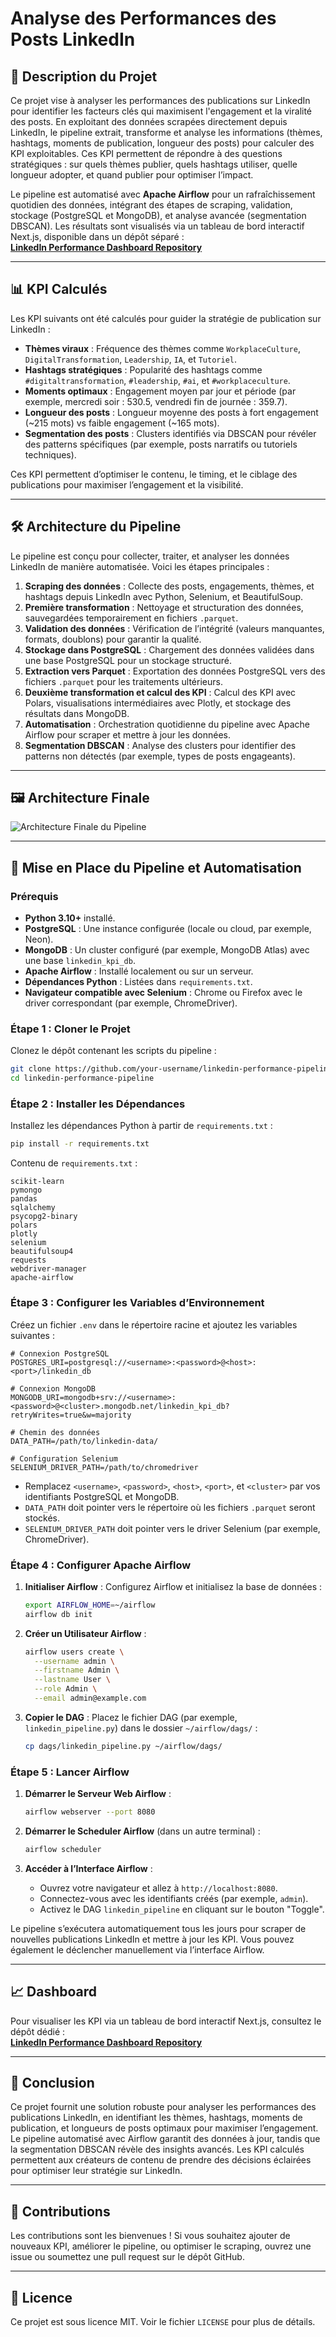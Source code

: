 # Analyse des Performances des Posts LinkedIn

## 📜 Description du Projet

Ce projet vise à analyser les performances des publications sur LinkedIn pour identifier les facteurs clés qui maximisent l'engagement et la viralité des posts. En exploitant des données scrapées directement depuis LinkedIn, le pipeline extrait, transforme et analyse les informations (thèmes, hashtags, moments de publication, longueur des posts) pour calculer des KPI exploitables. Ces KPI permettent de répondre à des questions stratégiques : sur quels thèmes publier, quels hashtags utiliser, quelle longueur adopter, et quand publier pour optimiser l’impact.

Le pipeline est automatisé avec **Apache Airflow** pour un rafraîchissement quotidien des données, intégrant des étapes de scraping, validation, stockage (PostgreSQL et MongoDB), et analyse avancée (segmentation DBSCAN). Les résultats sont visualisés via un tableau de bord interactif Next.js, disponible dans un dépôt séparé :  
[**LinkedIn Performance Dashboard Repository**](https://github.com/your-username/linkedin-performance-dashboard)

---

## 📊 KPI Calculés

Les KPI suivants ont été calculés pour guider la stratégie de publication sur LinkedIn :
- **Thèmes viraux** : Fréquence des thèmes comme `WorkplaceCulture`, `DigitalTransformation`, `Leadership`, `IA`, et `Tutoriel`.
- **Hashtags stratégiques** : Popularité des hashtags comme `#digitaltransformation`, `#leadership`, `#ai`, et `#workplaceculture`.
- **Moments optimaux** : Engagement moyen par jour et période (par exemple, mercredi soir : 530.5, vendredi fin de journée : 359.7).
- **Longueur des posts** : Longueur moyenne des posts à fort engagement (~215 mots) vs faible engagement (~165 mots).
- **Segmentation des posts** : Clusters identifiés via DBSCAN pour révéler des patterns spécifiques (par exemple, posts narratifs ou tutoriels techniques).

Ces KPI permettent d’optimiser le contenu, le timing, et le ciblage des publications pour maximiser l’engagement et la visibilité.

---

## 🛠️ Architecture du Pipeline

Le pipeline est conçu pour collecter, traiter, et analyser les données LinkedIn de manière automatisée. Voici les étapes principales :

1. **Scraping des données** : Collecte des posts, engagements, thèmes, et hashtags depuis LinkedIn avec Python, Selenium, et BeautifulSoup.
2. **Première transformation** : Nettoyage et structuration des données, sauvegardées temporairement en fichiers `.parquet`.
3. **Validation des données** : Vérification de l’intégrité (valeurs manquantes, formats, doublons) pour garantir la qualité.
4. **Stockage dans PostgreSQL** : Chargement des données validées dans une base PostgreSQL pour un stockage structuré.
5. **Extraction vers Parquet** : Exportation des données PostgreSQL vers des fichiers `.parquet` pour les traitements ultérieurs.
6. **Deuxième transformation et calcul des KPI** : Calcul des KPI avec Polars, visualisations intermédiaires avec Plotly, et stockage des résultats dans MongoDB.
7. **Automatisation** : Orchestration quotidienne du pipeline avec Apache Airflow pour scraper et mettre à jour les données.
8. **Segmentation DBSCAN** : Analyse des clusters pour identifier des patterns non détectés (par exemple, types de posts engageants).

---

## 🖼️ Architecture Finale

![Architecture Finale du Pipeline](pipeline.png)

---

## 🚀 Mise en Place du Pipeline et Automatisation

### Prérequis

- **Python 3.10+** installé.
- **PostgreSQL** : Une instance configurée (locale ou cloud, par exemple, Neon).
- **MongoDB** : Un cluster configuré (par exemple, MongoDB Atlas) avec une base `linkedin_kpi_db`.
- **Apache Airflow** : Installé localement ou sur un serveur.
- **Dépendances Python** : Listées dans `requirements.txt`.
- **Navigateur compatible avec Selenium** : Chrome ou Firefox avec le driver correspondant (par exemple, ChromeDriver).

### Étape 1 : Cloner le Projet

Clonez le dépôt contenant les scripts du pipeline :
```bash
git clone https://github.com/your-username/linkedin-performance-pipeline.git
cd linkedin-performance-pipeline
```

### Étape 2 : Installer les Dépendances

Installez les dépendances Python à partir de `requirements.txt` :
```bash
pip install -r requirements.txt
```

Contenu de `requirements.txt` :
```
scikit-learn
pymongo
pandas
sqlalchemy
psycopg2-binary
polars
plotly
selenium
beautifulsoup4
requests
webdriver-manager
apache-airflow
```

### Étape 3 : Configurer les Variables d’Environnement

Créez un fichier `.env` dans le répertoire racine et ajoutez les variables suivantes :
```
# Connexion PostgreSQL
POSTGRES_URI=postgresql://<username>:<password>@<host>:<port>/linkedin_db

# Connexion MongoDB
MONGODB_URI=mongodb+srv://<username>:<password>@<cluster>.mongodb.net/linkedin_kpi_db?retryWrites=true&w=majority

# Chemin des données
DATA_PATH=/path/to/linkedin-data/

# Configuration Selenium
SELENIUM_DRIVER_PATH=/path/to/chromedriver
```

- Remplacez `<username>`, `<password>`, `<host>`, `<port>`, et `<cluster>` par vos identifiants PostgreSQL et MongoDB.
- `DATA_PATH` doit pointer vers le répertoire où les fichiers `.parquet` seront stockés.
- `SELENIUM_DRIVER_PATH` doit pointer vers le driver Selenium (par exemple, ChromeDriver).

### Étape 4 : Configurer Apache Airflow

1. **Initialiser Airflow** :
   Configurez Airflow et initialisez la base de données :
   ```bash
   export AIRFLOW_HOME=~/airflow
   airflow db init
   ```

2. **Créer un Utilisateur Airflow** :
   ```bash
   airflow users create \
     --username admin \
     --firstname Admin \
     --lastname User \
     --role Admin \
     --email admin@example.com
   ```

3. **Copier le DAG** :
   Placez le fichier DAG (par exemple, `linkedin_pipeline.py`) dans le dossier `~/airflow/dags/` :
   ```bash
   cp dags/linkedin_pipeline.py ~/airflow/dags/
   ```

### Étape 5 : Lancer Airflow

1. **Démarrer le Serveur Web Airflow** :
   ```bash
   airflow webserver --port 8080
   ```

2. **Démarrer le Scheduler Airflow** (dans un autre terminal) :
   ```bash
   airflow scheduler
   ```

3. **Accéder à l’Interface Airflow** :
   - Ouvrez votre navigateur et allez à `http://localhost:8080`.
   - Connectez-vous avec les identifiants créés (par exemple, `admin`).
   - Activez le DAG `linkedin_pipeline` en cliquant sur le bouton "Toggle".

Le pipeline s’exécutera automatiquement tous les jours pour scraper de nouvelles publications LinkedIn et mettre à jour les KPI. Vous pouvez également le déclencher manuellement via l’interface Airflow.

---

## 📈 Dashboard

Pour visualiser les KPI via un tableau de bord interactif Next.js, consultez le dépôt dédié :  
[**LinkedIn Performance Dashboard Repository**](https://github.com/your-username/linkedin-performance-dashboard)

---

## 📝 Conclusion

Ce projet fournit une solution robuste pour analyser les performances des publications LinkedIn, en identifiant les thèmes, hashtags, moments de publication, et longueurs de posts optimaux pour maximiser l’engagement. Le pipeline automatisé avec Airflow garantit des données à jour, tandis que la segmentation DBSCAN révèle des insights avancés. Les KPI calculés permettent aux créateurs de contenu de prendre des décisions éclairées pour optimiser leur stratégie sur LinkedIn.

---

## 🤝 Contributions

Les contributions sont les bienvenues ! Si vous souhaitez ajouter de nouveaux KPI, améliorer le pipeline, ou optimiser le scraping, ouvrez une issue ou soumettez une pull request sur le dépôt GitHub.

---

## 📜 Licence

Ce projet est sous licence MIT. Voir le fichier `LICENSE` pour plus de détails.